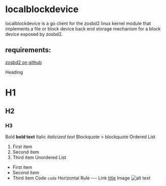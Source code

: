 # localblockdevice

localblockdevice is a go client for the zosbd2 linux kernel module that implements a file or 
block device back end storage mechanism for a block device exposed by zosbd2.

## requirements:
[zosbd2 on github](https://github.com/nixomose/zosbd2)


Heading
# H1
## H2
### H3
Bold 	**bold text**
Italic 	*italicized text*
Blockquote 	> blockquote
Ordered List 
1. First item
2. Second item
3. Third item
Unordered List 	
- First item
- Second item
- Third item
Code 	`code`
Horizontal Rule 	---
Link 	[title](https://www.example.com)
Image 	![alt text](image.jpg)
